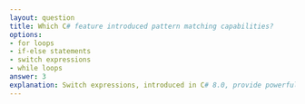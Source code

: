 ```yaml
---
layout: question
title: Which C# feature introduced pattern matching capabilities?
options:
- for loops
- if-else statements
- switch expressions
- while loops
answer: 3
explanation: Switch expressions, introduced in C# 8.0, provide powerful pattern matching capabilities, allowing more concise and expressive conditional logic compared to traditional switch statements.
---
```

